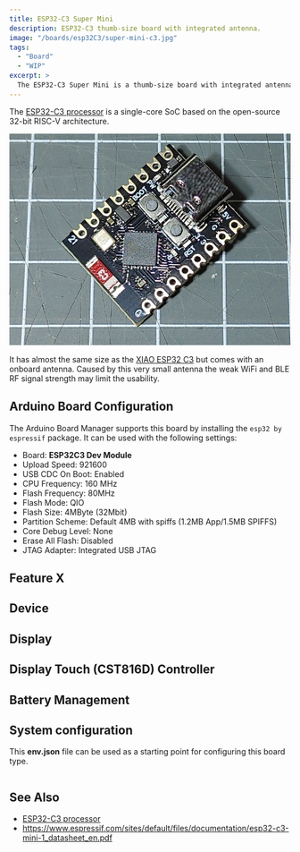 ```yaml
---
title: ESP32-C3 Super Mini
description: ESP32-C3 thumb-size board with integrated antenna.
image: "/boards/esp32C3/super-mini-c3.jpg"
tags:
  - "Board"
  - "WIP"
excerpt: >
  The ESP32-C3 Super Mini is a thumb-size board with integrated antenna.
---
```


The [ESP32-C3 processor](index.md) is a single-core SoC based on the open-source 32-bit RISC-V
architecture.

![ESP32-C3 Super Mini](super-mini-c3.jpg)

It has almost the same size as the [XIAO ESP32 C3](/boards/esp32c3/xiao_esp32c3.md) but comes with an onboard antenna.
Caused by this very small antenna the weak WiFi and BLE RF signal strength may limit the usability.


## Arduino Board Configuration

The Arduino Board Manager supports this board by installing the `esp32 by espressif` package.
It can be used with the following settings:

* Board: **ESP32C3 Dev Module**
* Upload Speed: 921600
* USB CDC On Boot: Enabled
* CPU Frequency: 160 MHz
* Flash Frequency: 80MHz
* Flash Mode: QIO
* Flash Size: 4MByte (32Mbit)
* Partition Scheme: Default 4MB with spiffs (1.2MB App/1.5MB SPIFFS)
* Core Debug Level: None
* Erase All Flash: Disabled
* JTAG Adapter: Integrated USB JTAG


## Feature X

## Device

## Display

## Display Touch (CST816D) Controller

## Battery Management

## System configuration

This **env.json** file can be used as a starting point for configuring this board type.

```json
```

## See Also

* [ESP32-C3 processor](index.md)
* <https://www.espressif.com/sites/default/files/documentation/esp32-c3-mini-1_datasheet_en.pdf>
